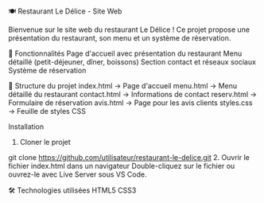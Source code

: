 🍽️ Restaurant Le Délice - Site Web

Bienvenue sur le site web du restaurant Le Délice ! Ce projet propose une présentation du restaurant, son menu et un système de réservation.

📌 Fonctionnalités
 Page d'accueil avec présentation du restaurant
 Menu détaillé (petit-déjeuner, dîner, boissons)
 Section contact et réseaux sociaux
 Système de réservation

📂 Structure du projet
  index.html → Page d'accueil
  menu.html → Menu détaillé du restaurant
  contact.html → Informations de contact
  reserv.html → Formulaire de réservation
  avis.html → Page pour les avis clients
  styles.css → Feuille de styles CSS

 Installation
1. Cloner le projet

git clone https://github.com/utilisateur/restaurant-le-delice.git
2. Ouvrir le fichier index.html dans un navigateur
 Double-cliquez sur le fichier ou ouvrez-le avec Live Server sous VS Code.

🛠️ Technologies utilisées
HTML5
CSS3
